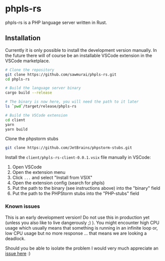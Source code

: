 # phpls-rs

phpls-rs is a PHP language server written in Rust.

## Installation

Currently it is only possible to install the development version manually. In the future there will of course be an installable VSCode extension in the
VSCode marketplace.

```bash
# Clone the repository
git clone https://github.com/sawmurai/phpls-rs.git
cd phpls-rs

# Build the language server binary
cargo build --release

# The binary is now here, you will need the path to it later
ls `pwd`/target/release/phpls-rs

# Build the VSCode extension
cd client
yarn
yarn build
```

Clone the phpstorm stubs
```bash
git clone https://github.com/JetBrains/phpstorm-stubs.git
```

Install the `client/phpls-rs-client-0.0.1.vsix` file manually in VSCode:

1. Open VSCode
2. Open the extension menu
3. Click `...` and select "Install from VSIX"
4. Open the extension config (search for phpls)
5. Put the path to the binary (see instructions above) into the "binary" field
6. Put the path to the PHPStorm stubs into the "PHP-stubs" field

### Known issues

This is an early development version! Do not use this in production yet (unless you also like to live dangerously ;) ). You might encounter high CPU usage which usually means that something is running in an infinite loop or, low CPU usage but no more response ... that means we are looking a deadlock.

Should you be able to isolate the problem I would very much appreciate an [issue here](https://github.com/sawmurai/phpls-rs/issues) :)